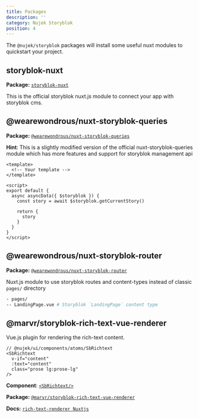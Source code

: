 ```yaml
---
title: Packages
description: ''
category: Nujek Storyblok
position: 4
---
```



The `@nujek/storyblok` packages will install some useful nuxt modules to quickstart your project. 

## storyblok-nuxt

**Package:** [`storyblok-nuxt`](https://github.com/storyblok/storyblok-nuxt)



This is the official storyblok nuxt.js module to connect your app with storyblok cms.

## @wearewondrous/nuxt-storyblok-queries

**Package:** [`@wearewondrous/nuxt-storyblok-queries`](https://github.com/regenrek/nuxt-storyblok-queries)

**Hint**: This is a slightly modified version of the official nuxt-storyblok-queries module which has more features and support for storyblok management api

```vue[pages/LandingPage.js]
<template>
  <!-- Your template -->
</template>

<script>
export default {
  async asyncData({ $storyblok }) {
    const story = await $storyblok.getCurrentStory()

    return {
      story
    }
  }
}
</script>
```

## @wearewondrous/nuxt-storyblok-router

**Package:** [`@wearewondrous/nuxt-storyblok-router`](https://github.com/wearewondrous/nuxt-storyblok-router)


Nuxt.js module to use storyblok routes and content-types instead of classic `pages/` directory

```bash
- pages/
-- LandingPage.vue # Storyblok `LandingPage` content type
```

## @marvr/storyblok-rich-text-vue-renderer



Vue.js plugin for rendering the rich-text content.

```vue
// @nujek/ui/components/atoms/SbRichtext
<SbRichtext
  v-if="content"
  :text="content"
  class="prose lg:prose-lg"
/>
```

**Component**: [`<SbRichtext/>`](/nujek-ui/components)

**Package:**  [`@marvr/storyblok-rich-text-vue-renderer`](https://github.com/MarvinRudolph/storyblok-rich-text-renderer/tree/master/packages/storyblok-rich-text-vue-renderer)

**Docs:** [`rich-text-renderer Nuxtjs`](https://storyblok-rich-text-renderer.netlify.app/vue-plugin/usage/#with-nuxt-js)